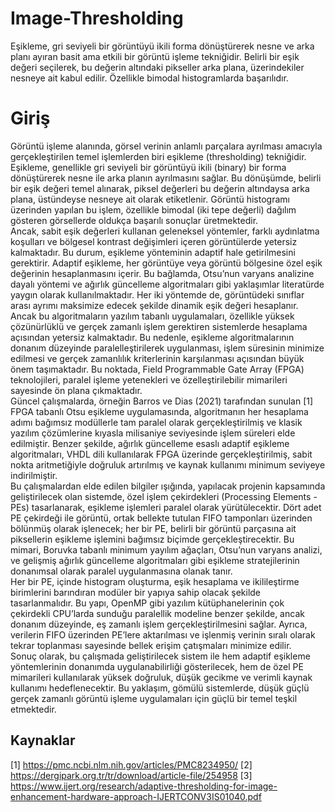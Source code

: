 # Image-Thresholding
Eşikleme, gri seviyeli bir görüntüyü ikili forma dönüştürerek nesne ve arka planı ayıran basit ama etkili bir görüntü işleme tekniğidir. Belirli bir eşik değeri seçilerek, bu değerin altındaki pikseller arka plana, üzerindekiler nesneye ait kabul edilir. Özellikle bimodal histogramlarda başarılıdır.

# Giriş
Görüntü işleme alanında, görsel verinin anlamlı parçalara ayrılması amacıyla gerçekleştirilen temel işlemlerden biri eşikleme (thresholding) tekniğidir. Eşikleme, genellikle gri seviyeli bir görüntüyü ikili (binary) bir forma dönüştürerek nesne ile arka planın ayrılmasını sağlar. Bu dönüşümde, belirli bir eşik değeri temel alınarak, piksel değerleri bu değerin altındaysa arka plana, üstündeyse nesneye ait olarak etiketlenir. Görüntü histogramı üzerinden yapılan bu işlem, özellikle bimodal (iki tepe değerli) dağılım gösteren görsellerde oldukça başarılı sonuçlar üretmektedir.  
Ancak, sabit eşik değerleri kullanan geleneksel yöntemler, farklı aydınlatma koşulları ve bölgesel kontrast değişimleri içeren görüntülerde yetersiz kalmaktadır. Bu durum, eşikleme yönteminin adaptif hale getirilmesini gerektirir. Adaptif eşikleme, her görüntüye veya görüntü bölgesine özel eşik değerinin hesaplanmasını içerir. Bu bağlamda, Otsu’nun varyans analizine dayalı yöntemi ve ağırlık güncelleme algoritmaları gibi yaklaşımlar literatürde yaygın olarak kullanılmaktadır. Her iki yöntemde de, görüntüdeki sınıflar arası ayrımı maksimize edecek şekilde dinamik eşik değeri hesaplanır.  
Ancak bu algoritmaların yazılım tabanlı uygulamaları, özellikle yüksek çözünürlüklü ve gerçek zamanlı işlem gerektiren sistemlerde hesaplama açısından yetersiz kalmaktadır. Bu nedenle, eşikleme algoritmalarının donanım düzeyinde paralelleştirilerek uygulanması, işlem süresinin minimize edilmesi ve gerçek zamanlılık kriterlerinin karşılanması açısından büyük önem taşımaktadır. Bu noktada, Field Programmable Gate Array (FPGA) teknolojileri, paralel işleme yetenekleri ve özelleştirilebilir mimarileri sayesinde ön plana çıkmaktadır.  
Güncel çalışmalarda, örneğin Barros ve Dias (2021) tarafından sunulan [1] FPGA tabanlı Otsu eşikleme uygulamasında, algoritmanın her hesaplama adımı bağımsız modüllerle tam paralel olarak gerçekleştirilmiş ve klasik yazılım çözümlerine kıyasla milisaniye seviyesinde işlem süreleri elde edilmiştir. Benzer şekilde, ağırlık güncelleme esaslı adaptif eşikleme algoritmaları, VHDL dili kullanılarak FPGA üzerinde gerçekleştirilmiş, sabit nokta aritmetiğiyle doğruluk artırılmış ve kaynak kullanımı minimum seviyeye indirilmiştir.  
Bu çalışmalardan elde edilen bilgiler ışığında, yapılacak projenin kapsamında geliştirilecek olan sistemde, özel işlem çekirdekleri (Processing Elements - PEs) tasarlanarak, eşikleme işlemleri paralel olarak yürütülecektir. Dört adet PE çekirdeği ile görüntü, ortak bellekte tutulan FIFO tamponları üzerinden bölünmüş olarak işlenecek; her bir PE, belirli bir görüntü parçasına ait piksellerin eşikleme işlemini bağımsız biçimde gerçekleştirecektir. Bu mimari, Boruvka tabanlı minimum yayılım ağaçları, Otsu’nun varyans analizi, ve gelişmiş ağırlık güncelleme algoritmaları gibi eşikleme stratejilerinin donanımsal olarak paralel uygulanmasına olanak tanır.  
Her bir PE, içinde histogram oluşturma, eşik hesaplama ve ikilileştirme birimlerini barındıran modüler bir yapıya sahip olacak şekilde tasarlanmalıdır. Bu yapı, OpenMP gibi yazılım kütüphanelerinin çok çekirdekli CPU’larda sunduğu paralellik modeline benzer şekilde, ancak donanım düzeyinde, eş zamanlı işlem gerçekleştirilmesini sağlar. Ayrıca, verilerin FIFO üzerinden PE’lere aktarılması ve işlenmiş verinin sıralı olarak tekrar toplanması sayesinde bellek erişim çatışmaları minimize edilir.  
Sonuç olarak, bu çalışmada geliştirilecek sistem ile hem adaptif eşikleme yöntemlerinin donanımda uygulanabilirliği gösterilecek, hem de özel PE mimarileri kullanılarak yüksek doğruluk, düşük gecikme ve verimli kaynak kullanımı hedeflenecektir. Bu yaklaşım, gömülü sistemlerde, düşük güçlü gerçek zamanlı görüntü işleme uygulamaları için güçlü bir temel teşkil etmektedir.
## Kaynaklar
[1] https://pmc.ncbi.nlm.nih.gov/articles/PMC8234950/
[2] https://dergipark.org.tr/tr/download/article-file/254958
[3] https://www.ijert.org/research/adaptive-thresholding-for-image-enhancement-hardware-approach-IJERTCONV3IS01040.pdf

